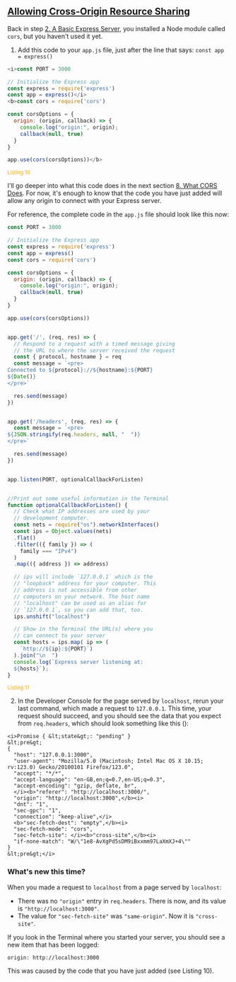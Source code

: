 <!-- Allowing CORS -->
<section
  id="allowing-cors"
  aria-labelledby="allowing-cors"
  data-item="Allowing CORS Requests"
>
  <h2><a href="#allowing-cors">Allowing Cross-Origin Resource Sharing</a></h2>


Back in step [2. A Basic Express Server](#a-basic-express-server), you installed a Node module called `cors`, but you haven't used it yet.

1.  Add this code to your `app.js` file, just after the line that says: `const app = express()`

```javascript
<i>const PORT = 3000

// Initialize the Express app
const express = require('express')
const app = express()</i>
<b>const cors = require('cors')

const corsOptions = {
  origin: (origin, callback) => {
    console.log("origin:", origin);
    callback(null, true)
  }
}

app.use(cors(corsOptions))</b>
```
<small style="color:orange">Listing 10</small>

I'll go deeper into what this code does in the next section [8. What CORS Does](#what-cors-does). For now, it's enough to know that the code you have just added will allow any origin to connect with your Express server.

For reference, the complete code in the `app.js` file should look like this now:

```javascript
const PORT = 3000

// Initialize the Express app
const express = require('express')
const app = express()
const cors = require('cors')

const corsOptions = {
  origin: (origin, callback) => {
    console.log("origin:", origin);
    callback(null, true)
  }
}

app.use(cors(corsOptions))


app.get('/', (req, res) => {
  // Respond to a request with a timed message giving
  // the URL to where the server received the request
  const { protocol, hostname } = req
  const message = `<pre>
Connected to ${protocol}://${hostname}:${PORT}
${Date()}
</pre>`

  res.send(message)
})


app.get('/headers', (req, res) => {
  const message = `<pre>
${JSON.stringify(req.headers, null, "  ")}
</pre>`

  res.send(message)
})


app.listen(PORT, optionalCallbackForListen) 


//Print out some useful information in the Terminal
function optionalCallbackForListen() {
  // Check what IP addresses are used by your 
  // development computer.
  const nets = require("os").networkInterfaces()
  const ips = Object.values(nets)
  .flat()
  .filter(({ family }) => (
    family === "IPv4")
  )
  .map(({ address }) => address)

  // ips will include `127.0.0.1` which is the
  // "loopback" address for your computer. This
  // address is not accessible from other
  // computers on your network. The host name
  // "localhost" can be used as an alias for
  // `127.0.0.1`, so you can add that, too.
  ips.unshift("localhost")

  // Show in the Terminal the URL(s) where you
  // can connect to your server  
  const hosts = ips.map( ip => (
    `http://${ip}:${PORT}`)
  ).join("\n  ")
  console.log(`Express server listening at:
  ${hosts}`);
}
```
<small style="color:orange">Listing 11</small>

2. In the Developer Console for the page served by `localhost`, rerun your last command, which made a request to `127.0.0.1`. This time, your request should succeed, and you should see the data that you expect from `req.headers`, which should look something like this ():

```bash-w
<i>Promise { &lt;state&gt;: "pending" }
&lt;pre&gt;
{
  "host": "127.0.0.1:3000",
  "user-agent": "Mozilla/5.0 (Macintosh; Intel Mac OS X 10.15; rv:123.0) Gecko/20100101 Firefox/123.0",
  "accept": "*/*",
  "accept-language": "en-GB,en;q=0.7,en-US;q=0.3",
  "accept-encoding": "gzip, deflate, br",
  </i><b>"referer": "http://localhost:3000/",
  "origin": "http://localhost:3000",</b><i>
  "dnt": "1",
  "sec-gpc": "1",
  "connection": "keep-alive",</i>
  <b>"sec-fetch-dest": "empty",</b><i>
  "sec-fetch-mode": "cors",
  "sec-fetch-site": </i><b>"cross-site",</b><i>
  "if-none-match": "W/\"1e8-AvXgPd5sDM9iBxxmm97LaXmXJ+4\""
}
&lt;pre&gt;</i>
```


### What's new this time?

When you made a request to `localhost` from a page served by `localhost`:
* There was no `"origin"` entry in `req.headers`. There is now, and its value is `"http://localhost:3000"`.
* The value for `"sec-fetch-site"` was `"same-origin"`. Now it is `"cross-site"`.

If you look in the Terminal where you started your server, you should see a new item that has been logged:

```bash-w
origin: http://localhost:3000
```

This was caused by the code that you have just added (see Listing 10).

</section>